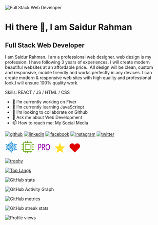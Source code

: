 ![ Full Stack Web Developer](https://document-export.canva.com/I5FNU/DAE2uVI5FNU/12/thumbnail/0001.png?X-Amz-Algorithm=AWS4-HMAC-SHA256&X-Amz-Credential=AKIAQYCGKMUHWDTJW6UD%2F20220128%2Fus-east-1%2Fs3%2Faws4_request&X-Amz-Date=20220128T003913Z&X-Amz-Expires=39935&X-Amz-Signature=47290d576407c9414c7f3cfde887c55867b5aa85c441f7def9b3fd2b40708313&X-Amz-SignedHeaders=host&response-expires=Fri%2C%2028%20Jan%202022%2011%3A44%3A48%20GMT)

# Hi there 👋, I am Saidur Rahman
##  Full Stack Web Developer


I am Saidur Rahman. I am a professional web designer. web design is my profession. I have following 3 years of experiences. I will create modern beautiful websites at an affordable price.. All design will be clean, custom and responsive, mobile friendly and works perfectly in any devices. I can create modern & responsive web sites with high quality and professional look.I will ensure 100% quality work.


Skills:  REACT / JS / HTML / CSS

- 🔭 I’m currently working on Fiver 
- 🌱 I’m currently learning JavaScriopt 
- 👯 I’m looking to collaborate on Github 
- 💬 Ask me about Web Development 
- 📫 How to reach me: My Social Media 


[<img src='https://cdn.jsdelivr.net/npm/simple-icons@3.0.1/icons/github.svg' alt='github' height='40'>](https://github.com/SaidurRahman10)  [<img src='https://cdn.jsdelivr.net/npm/simple-icons@3.0.1/icons/linkedin.svg' alt='linkedin' height='40'>](https://www.linkedin.com/in/in/saidur-rahman-sabbir-73289b215//)  [<img src='https://cdn.jsdelivr.net/npm/simple-icons@3.0.1/icons/facebook.svg' alt='facebook' height='40'>](https://www.facebook.com//SRS.Sabbir.70/)  [<img src='https://cdn.jsdelivr.net/npm/simple-icons@3.0.1/icons/instagram.svg' alt='instagram' height='40'>](https://www.instagram.com//saidur_rahman10//)  [<img src='https://cdn.jsdelivr.net/npm/simple-icons@3.0.1/icons/twitter.svg' alt='twitter' height='40'>](https://twitter.com//Rahman10Saidur)  

<a href='https://archiveprogram.github.com/'><img src='https://raw.githubusercontent.com/acervenky/animated-github-badges/master/assets/acbadge.gif' width='40' height='40'></a> <a href='https://docs.github.com/en/developers'><img src='https://raw.githubusercontent.com/acervenky/animated-github-badges/master/assets/devbadge.gif' width='40' height='40'></a> <a href='https://github.com/pricing'><img src='https://raw.githubusercontent.com/acervenky/animated-github-badges/master/assets/pro.gif' width='40' height='40'></a> <a href='https://stars.github.com/'><img src='https://raw.githubusercontent.com/acervenky/animated-github-badges/master/assets/starbadge.gif' width='35' height='35'></a> <a href='https://docs.github.com/en/github/supporting-the-open-source-community-with-github-sponsors'><img src='https://raw.githubusercontent.com/acervenky/animated-github-badges/master/assets/sponsorbadge.gif' width='35' height='35'></a> 

[![trophy](https://github-profile-trophy.vercel.app/?username=SaidurRahman10)](https://github.com/ryo-ma/github-profile-trophy)

[![Top Langs](https://github-readme-stats.vercel.app/api/top-langs/?username=SaidurRahman10)](https://github.com/anuraghazra/github-readme-stats)

![GitHub stats](https://github-readme-stats.vercel.app/api?username=SaidurRahman10&show_icons=true&count_private=true)  

![GitHub Activity Graph](https://activity-graph.herokuapp.com/graph?username=SaidurRahman10)  

![GitHub metrics](https://metrics.lecoq.io/SaidurRahman10)  

![GitHub streak stats](https://github-readme-streak-stats.herokuapp.com/?user=SaidurRahman10)  

![Profile views](https://gpvc.arturio.dev/SaidurRahman10)  
